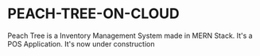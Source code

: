 # PEACH-TREE-ON-CLOUD
Peach Tree is a Inventory Management System made in MERN Stack. It's a POS Application. It's now under construction
